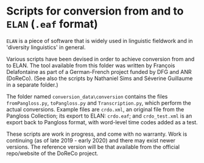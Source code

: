 Scripts for conversion from and to `ELAN` (`.eaf` format)
=============

`ELAN` is a piece of software that is widely used in linguistic fieldwork and in 'diversity linguistics' in general. 

Various scripts have been devised in order to achieve conversion from and to ELAN. The tool available from this folder was written by François Delafontaine as part of a German-French project funded by DFG and ANR (DoReCo). (See also the scripts by Nathaniel Sims and Séverine Guillaume in a separate folder.)

The folder named `conversion_data\conversion` contains the files `fromPangloss.py`, `toPangloss.py` and `Transcription.py`, which perform the actual conversions. Example files are `crdo.xml`, an original file from the Pangloss Collection; its export to ELAN: `crdo.eaf`; and `crdo_test.xml` is an export back to Pangloss format, with word-level time codes added as a test.

These scripts are work in progress, and come with no warranty. Work is continuing (as of late 2019 - early 2020) and there may exist newer versions. The reference version will be that available from the official repo/website of the DoReCo project.

